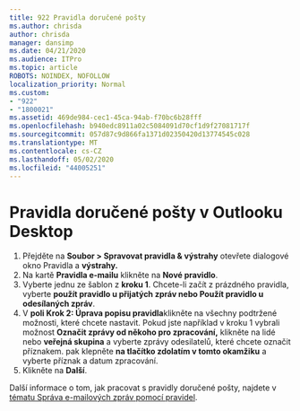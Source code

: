 ```yaml
---
title: 922 Pravidla doručené pošty
ms.author: chrisda
author: chrisda
manager: dansimp
ms.date: 04/21/2020
ms.audience: ITPro
ms.topic: article
ROBOTS: NOINDEX, NOFOLLOW
localization_priority: Normal
ms.custom:
- "922"
- "1800021"
ms.assetid: 469de984-cec1-45ca-94ab-f70bc6b28fff
ms.openlocfilehash: b940edc8911a02c5084091d70cf1d9f27081717f
ms.sourcegitcommit: 057d87c9d866fa1371d02350420d13774545c028
ms.translationtype: MT
ms.contentlocale: cs-CZ
ms.lasthandoff: 05/02/2020
ms.locfileid: "44005251"
---
```

# <a name="inbox-rules-in-outlook-desktop"></a>Pravidla doručené pošty v Outlooku Desktop

1. Přejděte na **Soubor > Spravovat pravidla & výstrahy** otevřete dialogové okno Pravidla a **výstrahy.**
2. Na kartě **Pravidla e-mailu** klikněte na **Nové pravidlo**.
3. Vyberte jednu ze šablon z **kroku 1**. Chcete-li začít z prázdného pravidla, vyberte **použít pravidlo u přijatých zpráv nebo Použít pravidlo u odesílaných zpráv**.
4. V **poli Krok 2: Úprava popisu pravidla**klikněte na všechny podtržené možnosti, které chcete nastavit. Pokud jste například v kroku 1 vybrali možnost **Označit zprávy od někoho pro zpracování,** klikněte na lidé nebo **veřejná skupina** a vyberte zprávy odesilatelů, které chcete označit příznakem. pak klepněte **na tlačítko zdolatím v tomto okamžiku** a vyberte příznak a datum zpracování.
5. Klikněte na **Další**.

Další informace o tom, jak pracovat s pravidly doručené pošty, najdete v [tématu Správa e-mailových zpráv pomocí pravidel](https://support.office.com/article/manage-email-messages-by-using-rules-c24f5dea-9465-4df4-ad17-a50704d66c59).
